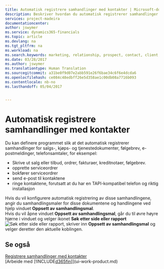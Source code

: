 ```yaml
---
title: Automatisk registrere samhandlinger med kontakter | Microsoft-dokumentasjon
description: Beskriver hvordan du automatisk registrerer samhandlinger med kontakter i Financials.
services: project-madeira
documentationcenter: 
author: jswymer
ms.service: dynamics365-financials
ms.topic: article
ms.devlang: na
ms.tgt_pltfrm: na
ms.workload: na
ms.search.keywords: marketing, relationship, prospect, contact, client, customer
ms.date: 03/28/2017
ms.author: jswymer
ms.translationtype: Human Translation
ms.sourcegitcommit: a31be0f9d07e2abb591e26f6bae34c6f6e4dcda6
ms.openlocfilehash: ce084c48edbff26e5d358ae1c00db08a7716b093
ms.contentlocale: nb-no
ms.lasthandoff: 05/04/2017


---
```

# <a name="automatically-record-interactions-with-contacts"></a>Automatisk registrere samhandlinger med kontakter
Du kan definere programmet slik at det automatisk registrerer samhandlinger for salgs-, kjøps- og tjenestedokumenter, følgebrev, e-postmeldinger, telefonsamtaler, for eksempel:

* Skrive ut salg eller tilbud, ordrer, fakturaer, kreditnotaer, følgebrev.
* opprette serviceordrer
* bokfører serviceordrer
* send e-post til kontaktene
* ringe kontaktene, forutsatt at du har en TAPI-kompatibel telefon og riktig installasjon

Hvis du vil konfigurere automatisk registrering av disse samhandlingene, angir du samhandlingsmaler for disse dokumentene og handlingene ved hjelp vinduet **Oppsett av samhandlingsmal**.  
Hvis du vil åpne vinduet **Oppsett av samhandlingsmal**, går du til øvre høyre hjørne i vinduet og velger ikonet **Søk etter side eller rapport** ![Søk etter side eller rapport](media/ui-search/search_small.png "Search for Page or Report icon"), skriver inn **Oppsett av samhandlingsmal** og velger deretter den aktuelle koblingen.

## <a name="see-also"></a>Se også
[Registrere samhandlinger med kontakter](marketing-interactions.md)  
[Arbeide med [!INCLUDE[d365fin](includes/d365fin_md.md)]](ui-work-product.md)  

